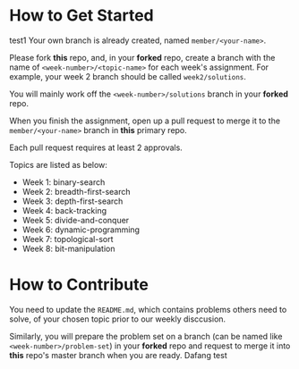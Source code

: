 # How to Get Started
test1
Your own branch is already created, named `member/<your-name>`. 

Please fork **this** repo, and, in your **forked** repo, create a branch with the name of `<week-number>/<topic-name>` for each week's assignment. For example, your week 2 branch should be called `week2/solutions`.

You will mainly work off the `<week-number>/solutions` branch in your **forked** repo.

When you finish the assignment, open up a pull request to merge it to the `member/<your-name>` branch in **this** primary repo.

Each pull request requires at least 2 approvals.

Topics are listed as below:

* Week 1: binary-search
* Week 2: breadth-first-search
* Week 3: depth-first-search 
* Week 4: back-tracking 
* Week 5: divide-and-conquer 
* Week 6: dynamic-programming 
* Week 7: topological-sort 
* Week 8: bit-manipulation 

# How to Contribute

You need to update the `README.md`, which contains problems others need to solve, of your chosen topic prior to our weekly disccusion.

Similarly, you will prepare the problem set on a branch (can be named like `<week-number>/problem-set`) in your **forked** repo and request to merge it into **this** repo's master branch when you are ready.
Dafang test
